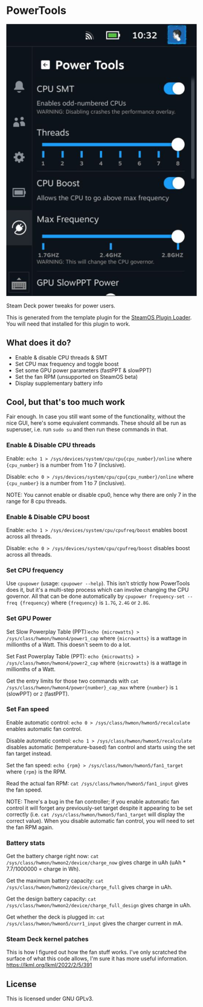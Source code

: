 # PowerTools

![plugin_demo](./extras/ui.png)

Steam Deck power tweaks for power users.

This is generated from the template plugin for the [SteamOS Plugin Loader](https://github.com/SteamDeckHomebrew/PluginLoader).
You will need that installed for this plugin to work.

## What does it do?

- Enable & disable CPU threads & SMT
- Set CPU max frequency and toggle boost
- Set some GPU power parameters (fastPPT & slowPPT)
- Set the fan RPM (unsupported on SteamOS beta)
- Display supplementary battery info

## Cool, but that's too much work

Fair enough.
In case you still want some of the functionality, without the nice GUI, here's some equivalent commands.
These should all be run as superuser, i.e. run `sudo su` and then run these commands in that.

### Enable & Disable CPU threads

Enable: `echo 1 > /sys/devices/system/cpu/cpu{cpu_number}/online` where `{cpu_number}` is a number from 1 to 7 (inclusive).

Disable: `echo 0 > /sys/devices/system/cpu/cpu{cpu_number}/online` where `{cpu_number}` is a number from 1 to 7 (inclusive).

NOTE: You cannot enable or disable cpu0, hence why there are only 7 in the range for 8 cpu threads.

### Enable & Disable CPU boost

Enable: `echo 1 > /sys/devices/system/cpu/cpufreq/boost` enables boost across all threads.

Disable: `echo 0 > /sys/devices/system/cpu/cpufreq/boost` disables boost across all threads.

### Set CPU frequency

Use `cpupower` (usage: `cpupower --help`).
This isn't strictly how PowerTools does it, but it's a multi-step process which can involve changing the CPU governor.
All that can be done automatically by `cpupower frequency-set --freq {frequency}` where `{frequency}` is `1.7G`, `2.4G` or `2.8G`.

### Set GPU Power

Set Slow Powerplay Table (PPT):`echo {microwatts} > /sys/class/hwmon/hwmon4/power1_cap` where `{microwatts}` is a wattage in millionths of a Watt. This doesn't seem to do a lot.

Set Fast Powerplay Table (PPT): `echo {microwatts} > /sys/class/hwmon/hwmon4/power2_cap` where `{microwatts}` is a wattage in millionths of a Watt.

Get the entry limits for those two commands with `cat /sys/class/hwmon/hwmon4/power{number}_cap_max` where `{number}` is `1` (slowPPT) or `2` (fastPPT).

### Set Fan speed

Enable automatic control: `echo 0 > /sys/class/hwmon/hwmon5/recalculate` enables automatic fan control.

Disable automatic control: `echo 1 > /sys/class/hwmon/hwmon5/recalculate` disables automatic (temperature-based) fan control and starts using the set fan target instead.

Set the fan speed: `echo {rpm} > /sys/class/hwmon/hwmon5/fan1_target` where `{rpm}` is the RPM.

Read the actual fan RPM: `cat /sys/class/hwmon/hwmon5/fan1_input` gives the fan speed.

NOTE: There's a bug in the fan controller; if you enable automatic fan control it will forget any previously-set target despite it appearing to be set correctly (i.e. `cat /sys/class/hwmon/hwmon5/fan1_target` will display the correct value).
When you disable automatic fan control, you will need to set the fan RPM again.

### Battery stats

Get the battery charge right now: `cat /sys/class/hwmon/hwmon2/device/charge_now` gives charge in uAh (uAh * 7.7/1000000 = charge in Wh).

Get the maximum battery capacity: `cat /sys/class/hwmon/hwmon2/device/charge_full` gives charge in uAh.

Get the design battery capacity: `cat /sys/class/hwmon/hwmon2/device/charge_full_design` gives charge in uAh.

Get whether the deck is plugged in: `cat /sys/class/hwmon/hwmon5/curr1_input` gives the charger current in mA.

### Steam Deck kernel patches

This is how I figured out how the fan stuff works.
I've only scratched the surface of what this code allows, I'm sure it has more useful information.
https://lkml.org/lkml/2022/2/5/391

## License

This is licensed under GNU GPLv3.
